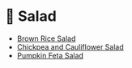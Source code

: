 # 🥗 Salad

- [Brown Rice Salad](../recipes/brown_rice_salad.md)
- [Chickpea and Cauliflower Salad](../recipes/chickpea_and_cauliflower_salad.md)
- [Pumpkin Feta Salad](../recipes/pumpkin_feta_salad.md)

